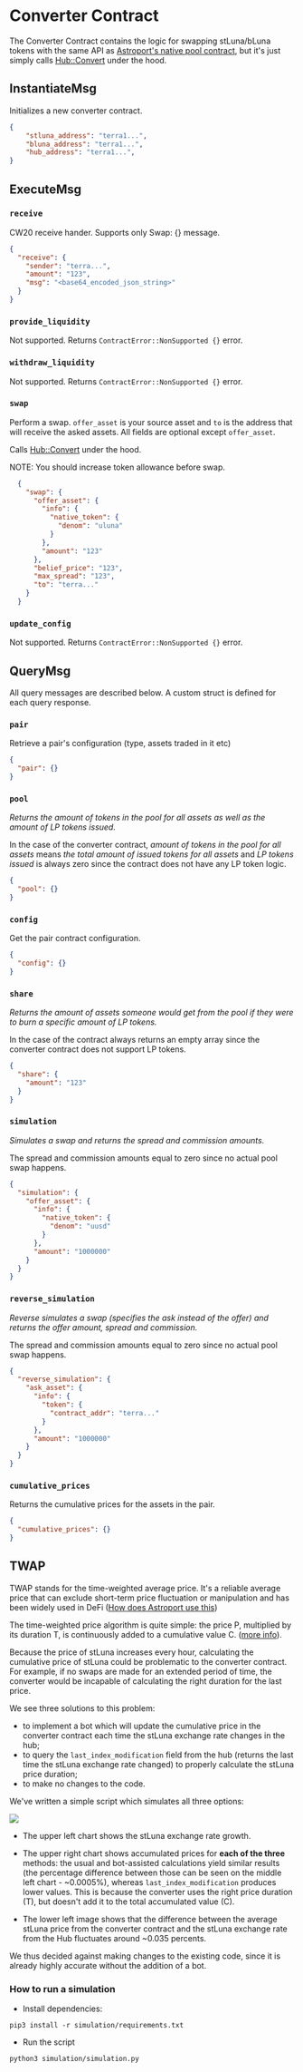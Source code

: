 # Converter Contract

The Converter Contract contains the logic for swapping stLuna/bLuna tokens with the same API as [Astroport's native pool
contract](https://github.com/astroport-fi/astroport-core/tree/master/contracts/pair#executemsg), but it's just simply calls [Hub::Convert](https://docs.terra.lido.fi/contracts/hub#convert) under the hood.


## InstantiateMsg

Initializes a new converter contract.

```json
{
    "stluna_address": "terra1...",
    "bluna_address": "terra1...",
    "hub_address": "terra1...",
}
```

## ExecuteMsg

### `receive`

CW20 receive hander. Supports only Swap: {} message.

```json
{
  "receive": {
    "sender": "terra...",
    "amount": "123",
    "msg": "<base64_encoded_json_string>"
  }
}
```

### `provide_liquidity`

Not supported. Returns ```ContractError::NonSupported {}``` error.

### `withdraw_liquidity`

Not supported. Returns ```ContractError::NonSupported {}``` error.

### `swap`

Perform a swap. `offer_asset` is your source asset and `to` is the address that will receive the asked assets. All fields are optional except `offer_asset`.

Calls [Hub::Convert](https://docs.terra.lido.fi/contracts/hub#convert) under the hood.

NOTE: You should increase token allowance before swap.

```json
  {
    "swap": {
      "offer_asset": {
        "info": {
          "native_token": {
            "denom": "uluna"
          }
        },
        "amount": "123"
      },
      "belief_price": "123",
      "max_spread": "123",
      "to": "terra..."
    }
  }
```

### `update_config`

Not supported. Returns ```ContractError::NonSupported {}``` error.

## QueryMsg

All query messages are described below. A custom struct is defined for each query response.

### `pair`

Retrieve a pair's configuration (type, assets traded in it etc)

```json
{
  "pair": {}
}
```

### `pool`

*Returns the amount of tokens in the pool for all assets as well as the amount of LP tokens issued.*

In the case of the converter contract, *amount of tokens in the pool for all assets* means *the total amount of issued tokens for all assets* and *LP tokens issued* is always zero since the contract does not have any LP token logic.

```json
{
  "pool": {}
}
```

### `config`

Get the pair contract configuration.

```json
{
  "config": {}
}
```

### `share`

*Returns the amount of assets someone would get from the pool if they were to burn a specific amount of LP tokens.*

In the case of the contract always returns an empty array since the converter contract does not support LP tokens.

```json
{
  "share": {
    "amount": "123"
  }
}
```

### `simulation`

*Simulates a swap and returns the spread and commission amounts.*

The spread and commission amounts equal to zero since no actual pool swap happens.

```json
{
  "simulation": {
    "offer_asset": {
      "info": {
        "native_token": {
          "denom": "uusd"
        }
      },
      "amount": "1000000"
    }
  }
}
```

### `reverse_simulation`

*Reverse simulates a swap (specifies the ask instead of the offer) and returns the offer amount, spread and commission.*

The spread and commission amounts equal to zero since no actual pool swap happens.

```json
{
  "reverse_simulation": {
    "ask_asset": {
      "info": {
        "token": {
          "contract_addr": "terra..."
        }
      },
      "amount": "1000000"
    }
  }
}
```

### `cumulative_prices`

Returns the cumulative prices for the assets in the pair.

```json
{
  "cumulative_prices": {}
}
```


## TWAP

TWAP stands for the time-weighted average price. It's a reliable average price that can exclude short-term price fluctuation or manipulation and has been widely used in DeFi ([How does Astroport use this](https://docs.astroport.fi/astroport/smart-contracts/oracles#time-weighted-average-prices))

The time-weighted price algorithm is quite simple: the price P, multiplied by its duration T, is continuously added to a cumulative value C. ([more info](https://docs.uniswap.org/protocol/V2/concepts/core-concepts/oracles)).

Because the price of stLuna increases every hour, calculating the cumulative price of stLuna could be problematic to the converter contract. For example, if no swaps are made for an extended period of time, the converter would be incapable of calculating the right duration for the last price.

We see three solutions to this problem:
* to implement a bot which will update the cumulative price in the converter contract each time the stLuna exchange rate changes in the hub;  
* to query the `last_index_modification` field from the hub (returns the last time the stLuna exchange rate changed) to properly calculate the stLuna price duration;
* to make no changes to the code.

We've written a simple script which simulates all three options:

![](imgs/result.png)

* The upper left chart shows the stLuna exchange rate growth.

* The upper right chart shows accumulated prices for **each of the three** methods: the usual and bot-assisted calculations yield similar results (the percentage difference between those can be seen on the middle left chart - ~0.0005%), whereas `last_index_modification` produces lower values. This is because the converter uses the right price duration (T), but doesn't add it to the total accumulated value (C).

* The lower left image shows that the difference between the average stLuna price from the converter contract and the stLuna exchange rate from the Hub fluctuates around ~0.035 percents.

We thus decided against making changes to the existing code, since it is already highly accurate without the addition of a bot.

### How to run a simulation

* Install dependencies:
```
pip3 install -r simulation/requirements.txt
```

* Run the script
```
python3 simulation/simulation.py
```
